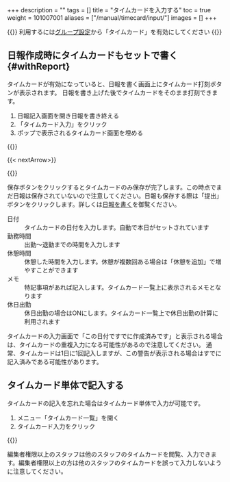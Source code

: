+++
description = ""
tags = []
title = "タイムカードを入力する"
toc = true
weight = 101007001
aliases = ["/manual/timecard/input/"]
images = []
+++

{{<info>}}
利用するには[グループ設定](/docs/manual/initial-setting/setting-group/#edit)から「タイムカード」を有効にしてください
{{</info>}}

## 日報作成時にタイムカードもセットで書く{#withReport}

タイムカードが有効になっていると、日報を書く画面上にタイムカード打刻ボタンが表示されます。
日報を書き上げた後でタイムカードをそのまま打刻できます。

1. 日報記入画面を開き日報を書き終える
1. 「タイムカード入力」をクリック
1. ポップで表示されるタイムカード画面を埋める

{{<appscreen filename="punch-time-card" title="日報作成と同時にタイムカードを入力する方法について">}}

{{< nextArrow>}}

{{<appscreen filename="timecard-submit" title="タイムカードの入力画面">}}

保存ボタンをクリックするとタイムカードのみ保存が完了します。この時点でまだ日報は保存されていないので注意してください。日報も保存する際は「提出」ボタンをクリックします。詳しくは[日報を書く](/docs/manual/write-report/write/)を御覧ください。  

<dl class="basic">
<dt>日付</dt>
<dd>タイムカードの日付を入力します。自動で本日がセットされています</dd>
<dt>勤務時間</dt>
<dd>出勤〜退勤までの時間を入力します</dd>
<dt>休憩時間</dt>
<dd>休憩した時間を入力します。休憩が複数回ある場合は「休憩を追加」で増やすことができます</dd>
<dt>メモ</dt>
<dd>特記事項があれば記入します。タイムカード一覧上に表示されるメモとなります</dd>
<dt>休日出勤</dt>
<dd>休日出勤の場合はONにします。タイムカード一覧上で休日出勤の計算に利用されます</dd>
</dl>

タイムカードの入力画面で「この日付ですでに作成済みです」と表示される場合は、タイムカードの重複入力になる可能性があるので注意してください。
通常、タイムカードは1日に1回記入しますが、この警告が表示される場合はすでに記入済みである可能性があります。


## タイムカード単体で記入する

タイムカードの記入を忘れた場合はタイムカード単体で入力が可能です。

1. メニュー「タイムカード一覧」を開く
1. タイムカード入力をクリック

{{<appscreen filename="timecard-list" title="タイムカード一覧からタイムカードを入力する">}}


編集者権限以上のスタッフは他のスタッフのタイムカードを閲覧、入力できます。編集者権限以上の方は他のスタッフのタイムカードを誤って入力しないように注意してください。
